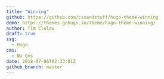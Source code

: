 ```yaml
---
title: "Winning"
github: https://github.com/cssandstuff/hugo-theme-winning
demo: https://themes.gohugo.io/theme/hugo-theme-winning/
author: Tim Clulow
draft: true
ssg:
  - Hugo
cms:
  - No Cms
date: 2018-07-06T02:33:01Z
github_branch: master
---
```


